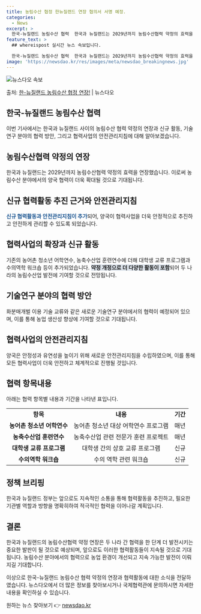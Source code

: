 ```yaml
---
title: 농림수산 협정 한뉴질랜드 연장 협의서 서명 예정.
categories:
  - News
excerpt: >
  한국-뉴질랜드 농림수산 협력  한국과 뉴질랜드는 2029년까지 농림수산협력 약정의 효력을 연장했습니다. 이와…
feature_text: >
  ## whereispost 실시간 뉴스 속보입니다.

  한국-뉴질랜드 농림수산 협력  한국과 뉴질랜드는 2029년까지 농림수산협력 약정의 효력을 연장했습니다. 이와…
image: 'https://newsdao.kr/res/images/meta/newsdao_breakingnews.jpg'
---
```


![뉴스다오 속보](https://newsdao.kr/res/images/meta/newsdao_breakingnews.jpg)

<p>출처: <a href="https://newsdao.kr/4010" rel="dofollow">한-뉴질랜드 농림수산 협정 연장!</a> | 뉴스다오</p>

<h2 data-ke-size="size26">한국-뉴질랜드 농림수산 협력</h2>
이번 기사에서는 한국과 뉴질랜드 사이의 농림수산 협력 약정의 연장과 신규 활동, 기술연구 분야의 협력 방안, 그리고 협력사업의 안전관리지침에 대해 알아보겠습니다.

<h2 data-ke-size="size24">농림수산협력 약정의 연장</h2>
한국과 뉴질랜드는 2029년까지 농림수산협력 약정의 효력을 연장했습니다. 이로써 농림수산 분야에서의 양국 협력이 더욱 확대될 것으로 기대됩니다.

<h2 data-ke-size="size24">신규 협력활동 추진 근거와 안전관리지침</h2>
<b><span style="color: #1a5490;">신규 협력활동과 안전관리지침이 추가</span></b>되어, 양국이 협력사업을 더욱 안정적으로 추진하고 안전하게 관리할 수 있도록 되었습니다.

<h2 data-ke-size="size24">협력사업의 확장과 신규 활동</h2>
기존의 농어촌 청소년 어학연수, 농축수산업 훈련연수에 더해 대학생 교류 프로그램과 수의역학 워크숍 등이 추가되었습니다. <b><span style="background-color: #21538527;">약정 개정으로 더 다양한 활동이 포함</span></b>되어 두 나라의 농림수산업 발전에 기여할 것으로 전망됩니다.

<h2 data-ke-size="size24">기술연구 분야의 협력 방안</h2>
화분매개벌 이용 기술 교류와 같은 새로운 기술연구 분야에서의 협력이 예정되어 있으며, 이를 통해 농업 생산성 향상에 기여할 것으로 기대됩니다.

<h2 data-ke-size="size24">협력사업의 안전관리지침</h2>
양국은 안정성과 유연성을 높이기 위해 새로운 안전관리지침을 수립하였으며, 이를 통해 모든 협력사업이 더욱 안전하고 체계적으로 진행될 것입니다.

<h2 data-ke-size="size24">협력 항목내용</h2>
아래는 협력 항목별 내용과 기간을 나타낸 표입니다.

<table>
   <tbody>
      <tr>
         <td style="text-align: center; height: 17px;"><b>항목</b></td>
         <td style="text-align: center; height: 17px;"><b>내용</b></td>
         <td style="text-align: center; height: 17px;"><b>기간</b></td>
      </tr>
      <tr>
         <td style="text-align: center; height: 17px;"><b>농어촌 청소년 어학연수</b></td>
         <td style="text-align: center; height: 17px;">농어촌 청소년 대상 어학연수 프로그램</td>
         <td style="text-align: center; height: 17px;">매년</td>
      </tr>
      <tr>
         <td style="text-align: center; height: 17px;"><b>농축수산업 훈련연수</b></td>
         <td style="text-align: center; height: 17px;">농축수산업 관련 전문가 훈련 프로젝트</td>
         <td style="text-align: center; height: 17px;">매년</td>
      </tr>
      <tr>
         <td style="text-align: center; height: 17px;"><b>대학생 교류 프로그램</b></td>
         <td style="text-align: center; height: 17px;">대학생 간의 상호 교류 프로그램</td>
         <td style="text-align: center; height: 17px;">신규</td>
      </tr>
      <tr>
         <td style="text-align: center; height: 17px;"><b>수의역학 워크숍</b></td>
         <td style="text-align: center; height: 17px;">수의 역학 관련 워크숍</td>
         <td style="text-align: center; height: 17px;">신규</td>
      </tr>
   </tbody>
</table>

<h2 data-ke-size="size24">정책 브리핑</h2>
한국과 뉴질랜드 정부는 앞으로도 지속적인 소통을 통해 협력활동을 추진하고, 필요한 기관별 역할과 방향을 명확히하여 적극적인 협력을 이어나갈 계획입니다.

<h2 data-ke-size="size24">결론</h2>
한국과 뉴질랜드의 농림수산협력 약정 연장은 두 나라 간 협력을 한 단계 더 발전시키는 중요한 발판이 될 것으로 예상되며, 앞으로도 이러한 협력활동들이 지속될 것으로 기대됩니다. 농림수산 분야에서의 협력으로 농업 환경이 개선되고 지속 가능한 발전이 이뤄지길 기대합니다.

이상으로 한국-뉴질랜드 농림수산 협력 약정의 연장과 협력활동에 대한 소식을 전달하였습니다. 뉴스다오에서 더 많은 정보를 찾아보시거나 국제협력관에 문의하시면 자세한 내용을 확인하실 수 있습니다. 

원하는 뉴스 찾아보기 👉 <a href="https://newsdao.kr" rel="dofollow">newsdao.kr</a>



